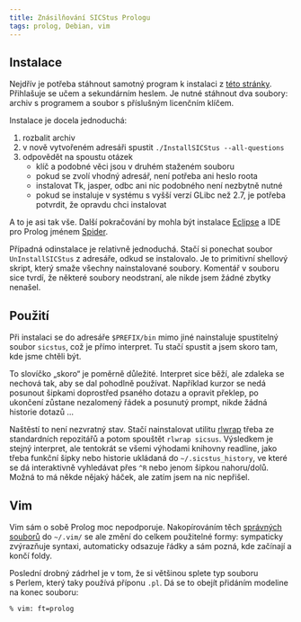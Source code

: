 ```yaml
---
title: Znásilňování SICStus Prologu
tags: prolog, Debian, vim
---
```



## Instalace

Nejdřív je potřeba stáhnout samotný program k instalaci z [této
stránky][download]. Přihlašuje se učem a sekundárním heslem. Je nutné stáhnout
dva soubory: archiv s programem a soubor s příslušným licenčním klíčem.

Instalace je docela jednoduchá:

1. rozbalit archiv
2. v nově vytvořeném adresáři spustit `./InstallSICStus --all-questions`
3. odpovědět na spoustu otázek
    * klíč a podobné věci jsou v druhém staženém souboru
    * pokud se zvolí vhodný adresář, není potřeba ani heslo roota
    * instalovat Tk, jasper, odbc ani nic podobného není nezbytně nutné
    * pokud se instaluje v systému s vyšší verzí GLibc než 2.7, je potřeba
      potvrdit, že opravdu chci instalovat

A to je asi tak vše. Další pokračování by mohla být instalace
[Eclipse][eclipse] a IDE pro Prolog jménem [Spider][spider].

Případná odinstalace je relativně jednoduchá. Stačí si ponechat soubor
`UnInstallSICStus` z adresáře, odkud se instalovalo. Je to primitivní shellový
skript, který smaže všechny nainstalované soubory. Komentář v souboru sice
tvrdí, že některé soubory neodstraní, ale nikde jsem žádné zbytky nenašel.


## Použití

Při instalaci se do adresáře `$PREFIX/bin` mimo jiné nainstaluje spustitelný
soubor `sicstus`, což je přímo interpret. Tu stačí spustit a jsem skoro tam,
kde jsme chtěli být.

To slovíčko &bdquo;skoro&ldquo; je poměrně důležité. Interpret sice běží, ale
zdaleka se nechová tak, aby se dal pohodlně používat. Například kurzor se nedá
posunout šipkami doprostřed psaného dotazu a opravit překlep, po ukončení
zůstane nezalomený řádek a posunutý prompt, nikde žádná historie dotazů ...

Naštěstí to není nezvratný stav. Stačí nainstalovat utilitu [rlwrap][rlwrap]
třeba ze standardních repozitářů a potom spouštět `rlwrap sicsus`. Výsledkem je
stejný interpret, ale tentokrát se všemi výhodami knihovny readline, jako třeba
funkční šipky nebo historie ukládaná do `~/.sicstus_history`, ve které se dá
interaktivně vyhledávat přes `^R` nebo jenom šipkou nahoru/dolů. Možná to má
někde nějaký háček, ale zatím jsem na nic nepřišel.


## Vim

Vim sám o sobě Prolog moc nepodporuje. Nakopírováním těch [správných
souborů][vimfile] do `~/.vim/` se ale změní do celkem použitelné formy:
sympaticky zvýrazňuje syntaxi, automaticky odsazuje řádky a sám pozná, kde
začínají a končí foldy.

Poslední drobný zádrhel je v tom, že si většinou splete typ souboru s Perlem,
který taky používá příponu `.pl`. Dá se to obejít přidáním modeline na konec
souboru:

~~~~~~~~~~~~~~~~~~ {.prolog}
% vim: ft=prolog
~~~~~~~~~~~~~~~~~~~~~~~~~~~~


[download]: https://is.muni.cz/auth/system/heslo.pl#pop
[eclipse]:  http://www.eclipse.org/
[spider]:   http://www.sics.se/sicstus/spider/site/index.html
[rlwrap]:   http://utopia.knoware.nl/~hlub/rlwrap/
[vimfile]:  https://github.com/adimit/prolog.vim
